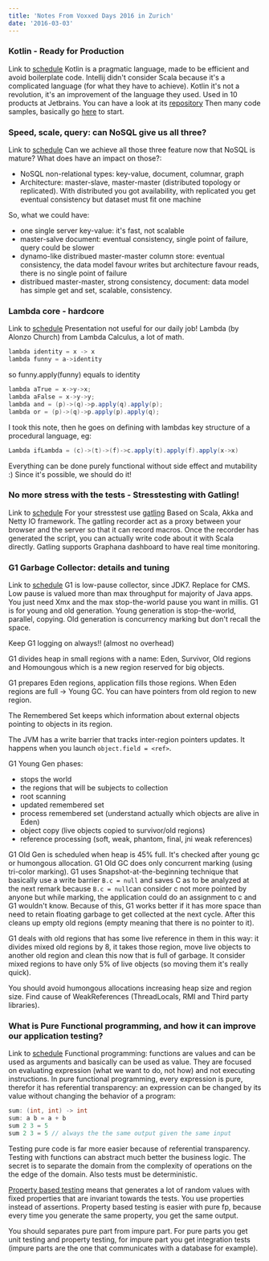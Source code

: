 ```yaml
---
title: 'Notes From Voxxed Days 2016 in Zurich'
date: '2016-03-03'
---
```

### Kotlin - Ready for Production
Link to [schedule](https://cfp-vdz.exteso.com/program/talk/CPG-0115/Kotlin____Ready_for_production.html)
Kotlin is a pragmatic language, made to be efficient and avoid boilerplate code.
Intellij didn't consider Scala because it's a complicated language (for what they have to achieve).
Kotlin it's not a revolution, it's an improvement of the language they used.
Used in 10 products at Jetbrains.
You can have a look at its [repository](https://github.com/JetBrains/kotlin)
Then many code samples, basically go [here](https://kotlinlang.org/docs/tutorials/getting-started.html) to start.

### Speed, scale, query: can NoSQL give us all three?
Link to [schedule](https://cfp-vdz.exteso.com/program/talk/DXU-9635/Speed__scale__query__can_NoSQL_give_us_all_three_.html)
Can we achieve all those three feature now that NoSQL is mature?
What does have an impact on those?:
- NoSQL non-relational types: key-value, document, columnar, graph
- Architecture: master-slave, master-master (distributed topology or replicated). With distributed you got availability, with replicated you get eventual consistency but dataset must fit one machine

So, what we could have:
- one single server key-value: it's fast, not scalable
- master-salve document: eventual consistency, single point of failure, query could be slower
- dynamo-like distribued master-master column store: eventual consistency, the data model favour writes but architecture favour reads, there is no single point of failure
- distribued master-master, strong consistency, document: data model has simple get and set, scalable, consistency.

### Lambda core - hardcore
Link to [schedule](https://cfp-vdz.exteso.com/program/talk/WCB-3457/Lambda_core___hardcore.html)
Presentation not useful for our daily job!
Lambda (by Alonzo Church) from Lambda Calculus, a lot of math.

~~~~~~~~ java
lambda identity = x -> x
lambda funny = a->identity
~~~~~~~~

so funny.apply(funny) equals to identity

~~~~~~~~ java
lambda aTrue = x->y->x;
lambda aFalse = x->y->y;
lambda and = (p)->(q)->p.apply(q).apply(p);
lambda or = (p)->(q)->p.apply(p).apply(q);
~~~~~~~~

I took this note, then he goes on defining with lambdas key structure of a procedural language, eg:

~~~~~~~~ java
Lambda ifLambda = (c)->(t)->(f)->c.apply(t).apply(f).apply(x->x)
~~~~~~~~

Everything can be done purely functional without side effect and mutability :)
Since it's possible, we should do it!

### No more stress with the tests - Stresstesting with Gatling!
Link to [schedule](https://cfp-vdz.exteso.com/program/talk/BED-0378/No_more_stress_with_the_tests___Stresstesting_with_Gatling_.html)
For your stresstest use [gatling](http://gatling.io)
Based on Scala, Akka and Netty IO framework.
The gatling recorder act as a proxy between your browser and the server so that it can record macros.
Once the recorder has generated the script, you can actually write code about it with Scala directly.
Gatling supports Graphana dashboard to have real time monitoring.

### G1 Garbage Collector: details and tuning
Link to [schedule](https://cfp-vdz.exteso.com/program/talk/NSP-4199/G1_Garbage_Collector__details_and_tuning.html)
G1 is low-pause collector, since JDK7. Replace for CMS.
Low pause is valued more than max throughput for majority of Java apps.
You just need Xmx and the max stop-the-world pause you want in millis.
G1 is for young and old generation.
Young generation is stop-the-world, parallel, copying.
Old generation is concurrency marking but don't recall the space.

Keep G1 logging on always!! (almost no overhead)

G1 divides heap in small regions with a name: Eden, Survivor, Old regions and Homoungous which is a new region reserved for big objects.

G1 prepares Eden regions, application fills those regions. When Eden regions are full -> Young GC.
You can have pointers from old region to new region.

The Remembered Set keeps which information about external objects pointing to objects in its region.

The JVM has a write barrier that tracks inter-region pointers updates. It happens when you launch `object.field = <ref>`.

G1 Young Gen phases:
- stops the world
- the regions that will be subjects to collection
- root scanning
- updated remembered set
- process remembered set (understand actually which objects are alive in Eden)
- object copy (live objects copied to survivor/old regions)
- reference processing (soft, weak, phantom, final, jni weak references)

G1 Old Gen is scheduled when heap is 45% full. It's checked after young gc or humongous allocation.
G1 Old GC does only concurrent marking (using tri-color marking).
G1 uses Snapshot-at-the-beginning technique that basically use a write barrier `B.c = null` and saves C as to be analyzed at the next remark because `B.c = null`can consider c not more pointed by anyone but while marking, the application could do an assignment to c and G1 wouldn't know. Because of this, G1 works better if it has more space than need to retain floating garbage to get collected at the next cycle.
After this cleans up empty old regions (empty meaning that there is no pointer to it).

G1 deals with old regions that has some live reference in them in this way: it divides mixed old regions by 8, it takes those region, move live objects to another old region and clean this now that is full of garbage. It consider mixed regions to have only 5% of live objects (so moving them it's really quick).

You should avoid humongous allocations increasing heap size and region size.
Find cause of WeakReferences (ThreadLocals, RMI and Third party libraries).

### What is Pure Functional programming, and how it can improve our application testing?
Link to [schedule](https://cfp-vdz.exteso.com/program/talk/FPX-6471/What_is_Pure_Functional_programming__and_how_it_can_improve_our_application_testing_.html)
Functional programming: functions are values and can be used as arguments and basically can be used as value. They are focused on evaluating expression (what we want to do, not how) and not executing instructions.
In pure functional programming, every expression is pure, therefor it has referential transparency: an expression can be changed by its value without changing the behavior of a program:

~~~~~~~~ java
sum: (int, int) -> int
sum: a b = a + b
sum 2 3 = 5
sum 2 3 = 5 // always the the same output given the same input
~~~~~~~~

Testing pure code is far more easier because of referential transparency.
Testing with functions can abstract much better the business logic.
The secret is to separate the domain from the complexity of operations on the the edge of the domain.
Also tests must be deterministic.

[Property based testing](http://www.slideshare.net/ScottWlaschin/an-introduction-to-property-based-testing) means that generates a lot of random values with fixed properties that are invariant towards the tests. You use properties instead of assertions. Property based testing is easier with pure fp, because every time you generate the same property, you get the same output.

You should separates pure part from impure part. For pure parts you get unit testing and property testing, for impure part you get integration tests (impure parts are the one that communicates with a database for example).
